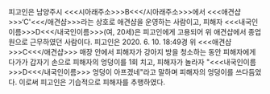 피고인은 남양주시 <<<시아래주소>>>B<<</시아래주소>>>에서 <<<애견샵>>>‘C'<<</애견샵>>>라는 상호로 애견샵을 운영하는 사람이고, 피해자 <<<내국인이름>>>D<<</내국인이름>>>(여, 20세)은 피고인에게 고용되어 위 애견샵에서 종업원으로 근무하였던 사람이다.
피고인은 2020. 6. 10. 18:49경 위 <<<애견샵>>>C<<</애견샵>>> 매장 안에서 피해자가 강아지 방을 청소하는 동안 피해자에게 다가가 갑자기 손으로 피해자의 엉덩이를 1회 치고, 피해자가 놀라자 "<<<내국인이름>>>D<<</내국인이름>>> 엉덩이 아프겠네"라고 말하며 피해자의 엉덩이를 쓰다듬었다.
이로써 피고인은 기습적으로 피해자를 추행하였다.